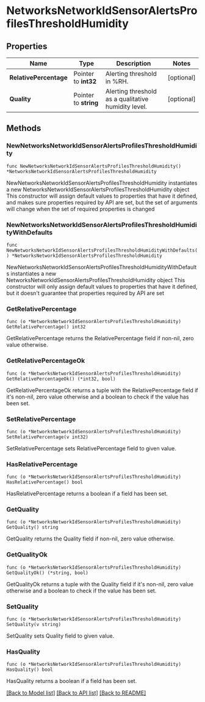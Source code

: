 # NetworksNetworkIdSensorAlertsProfilesThresholdHumidity

## Properties

Name | Type | Description | Notes
------------ | ------------- | ------------- | -------------
**RelativePercentage** | Pointer to **int32** | Alerting threshold in %RH. | [optional] 
**Quality** | Pointer to **string** | Alerting threshold as a qualitative humidity level. | [optional] 

## Methods

### NewNetworksNetworkIdSensorAlertsProfilesThresholdHumidity

`func NewNetworksNetworkIdSensorAlertsProfilesThresholdHumidity() *NetworksNetworkIdSensorAlertsProfilesThresholdHumidity`

NewNetworksNetworkIdSensorAlertsProfilesThresholdHumidity instantiates a new NetworksNetworkIdSensorAlertsProfilesThresholdHumidity object
This constructor will assign default values to properties that have it defined,
and makes sure properties required by API are set, but the set of arguments
will change when the set of required properties is changed

### NewNetworksNetworkIdSensorAlertsProfilesThresholdHumidityWithDefaults

`func NewNetworksNetworkIdSensorAlertsProfilesThresholdHumidityWithDefaults() *NetworksNetworkIdSensorAlertsProfilesThresholdHumidity`

NewNetworksNetworkIdSensorAlertsProfilesThresholdHumidityWithDefaults instantiates a new NetworksNetworkIdSensorAlertsProfilesThresholdHumidity object
This constructor will only assign default values to properties that have it defined,
but it doesn't guarantee that properties required by API are set

### GetRelativePercentage

`func (o *NetworksNetworkIdSensorAlertsProfilesThresholdHumidity) GetRelativePercentage() int32`

GetRelativePercentage returns the RelativePercentage field if non-nil, zero value otherwise.

### GetRelativePercentageOk

`func (o *NetworksNetworkIdSensorAlertsProfilesThresholdHumidity) GetRelativePercentageOk() (*int32, bool)`

GetRelativePercentageOk returns a tuple with the RelativePercentage field if it's non-nil, zero value otherwise
and a boolean to check if the value has been set.

### SetRelativePercentage

`func (o *NetworksNetworkIdSensorAlertsProfilesThresholdHumidity) SetRelativePercentage(v int32)`

SetRelativePercentage sets RelativePercentage field to given value.

### HasRelativePercentage

`func (o *NetworksNetworkIdSensorAlertsProfilesThresholdHumidity) HasRelativePercentage() bool`

HasRelativePercentage returns a boolean if a field has been set.

### GetQuality

`func (o *NetworksNetworkIdSensorAlertsProfilesThresholdHumidity) GetQuality() string`

GetQuality returns the Quality field if non-nil, zero value otherwise.

### GetQualityOk

`func (o *NetworksNetworkIdSensorAlertsProfilesThresholdHumidity) GetQualityOk() (*string, bool)`

GetQualityOk returns a tuple with the Quality field if it's non-nil, zero value otherwise
and a boolean to check if the value has been set.

### SetQuality

`func (o *NetworksNetworkIdSensorAlertsProfilesThresholdHumidity) SetQuality(v string)`

SetQuality sets Quality field to given value.

### HasQuality

`func (o *NetworksNetworkIdSensorAlertsProfilesThresholdHumidity) HasQuality() bool`

HasQuality returns a boolean if a field has been set.


[[Back to Model list]](../README.md#documentation-for-models) [[Back to API list]](../README.md#documentation-for-api-endpoints) [[Back to README]](../README.md)


